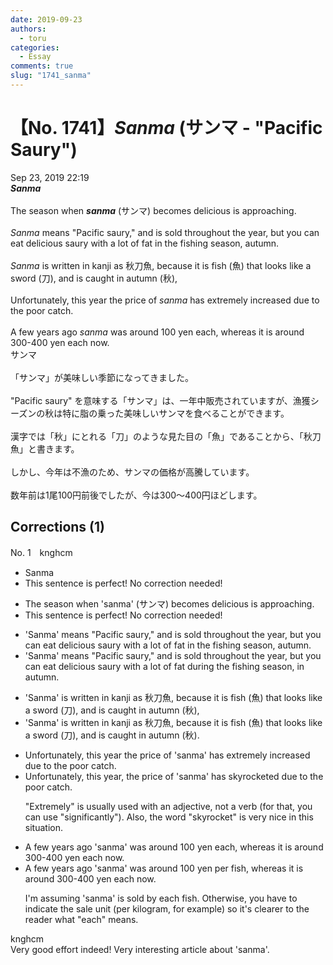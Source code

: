 ```yaml
---
date: 2019-09-23
authors:
  - toru
categories:
  - Essay
comments: true
slug: "1741_sanma"
---
```


# 【No. 1741】<strong><em>Sanma</em></strong> (サンマ - "Pacific Saury")
<div class="date">Sep 23, 2019 22:19</div>
<div id="post"><div id="body_show_ori">
<strong><em>Sanma</em></strong><br/><br/>The season when <strong><em>sanma</em></strong> (サンマ) becomes delicious is approaching.<br/><br/><em>Sanma</em> means "Pacific saury," and is sold throughout the year, but you can eat delicious saury with a lot of fat in the fishing season, autumn.<br/><br/><em>Sanma</em> is written in kanji as 秋刀魚, because it is fish (魚) that looks like a sword (刀), and is caught in autumn (秋),<br/><br/>Unfortunately, this year the price of <em>sanma</em> has extremely increased due to the poor catch.<br/><br/>A few years ago <em>sanma</em> was around 100 yen each, whereas it is around 300-400 yen each now.
</div></div>

<!-- more -->

<div id="post_ja"><div id="body_show_mo">
サンマ<br/><br/>「サンマ」が美味しい季節になってきました。<br/><br/>"Pacific saury" を意味する「サンマ」は、一年中販売されていますが、漁獲シーズンの秋は特に脂の乗った美味しいサンマを食べることができます。<br/><br/>漢字では「秋」にとれる「刀」のような見た目の「魚」であることから、「秋刀魚」と書きます。<br/><br/>しかし、今年は不漁のため、サンマの価格が高騰しています。<br/><br/>数年前は1尾100円前後でしたが、今は300～400円ほどします。
</div></div>

## Corrections (1)
<div id="block"><div class="first_name"> No. 1　<span class="just_name">knghcm</span></div><div id="block2">
<ul class="correction_field">
<li class="incorrect">Sanma</li>
<li class="corrected perfect">This sentence is perfect! No correction needed!</li>
</ul>
<ul class="correction_field">
<li class="incorrect">The season when 'sanma' (サンマ) becomes delicious is approaching.</li>
<li class="corrected perfect">This sentence is perfect! No correction needed!</li>
</ul>
<ul class="correction_field">
<li class="incorrect">'Sanma' means "Pacific saury," and is sold throughout the year, but you can eat delicious saury with a lot of fat in the fishing season, autumn.</li>
<li class="corrected correct">
'Sanma' means "Pacific saury," and is sold throughout the year, but you can eat delicious saury with a lot of fat <span class="f_blue">during</span> the fishing season, <span class="f_blue">in</span> autumn.
</li>
</ul>
<ul class="correction_field">
<li class="incorrect">'Sanma' is written in kanji as 秋刀魚, because it is fish (魚) that looks like a sword (刀), and is caught in autumn (秋),</li>
<li class="corrected correct">
'Sanma' is written in kanji as 秋刀魚, because it is fish (魚) that looks like a sword (刀), and is caught in autumn (秋)<span class="f_blue">.</span>
</li>
</ul>
<ul class="correction_field">
<li class="incorrect">Unfortunately, this year the price of 'sanma' has extremely increased due to the poor catch.</li>
<li class="corrected correct">
Unfortunately, this year<span class="f_blue">,</span> the price of 'sanma' has <span class="f_blue">skyrocketed</span> due to the poor catch.
<p class="correction_comment">"Extremely" is usually used with an adjective, not a verb (for that, you can use "significantly"). Also, the word "skyrocket" is very nice in this situation.</p>
</li>
</ul>
<ul class="correction_field">
<li class="incorrect">A few years ago 'sanma' was around 100 yen each, whereas it is around 300-400 yen each now.</li>
<li class="corrected correct">
A few years ago 'sanma' was around 100 yen <span class="f_blue">per fish</span>, whereas it is around 300-400 yen each now.
<p class="correction_comment">I'm assuming 'sanma' is sold by each fish. Otherwise, you have to indicate the sale unit (per kilogram, for example) so it's clearer to the reader what "each" means.</p>
</li>
</ul>
</div><div class="name"><span class="just_name">knghcm</span><br>
Very good effort indeed! Very interesting article about 'sanma'.
</div>
</div>
